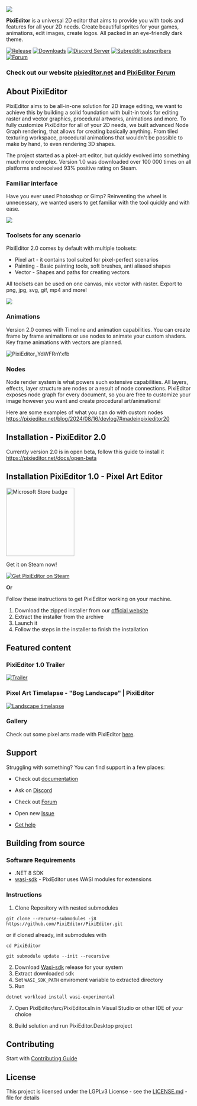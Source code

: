 <img src="https://github.com/user-attachments/assets/bd08c8bd-f610-449d-b1e2-6a990e562518">


**PixiEditor** is a universal 2D editor that aims to provide you with tools and features for all your 2D needs. Create beautiful sprites for your games, animations, edit images, create logos. All packed in an eye-friendly dark theme.     


[![Release](https://img.shields.io/github/v/release/flabbet/PixiEditor)](https://github.com/flabbet/PixiEditor/releases) 
[![Downloads](https://img.shields.io/github/downloads/PixiEditor/PixiEditor/total)](https://github.com/flabbet/PixiEditor/releases)
[![Discord Server](https://badgen.net/badge/discord/join%20chat/7289DA?icon=discord)](https://discord.gg/qSRMYmq)
[![Subreddit subscribers](https://img.shields.io/reddit/subreddit-subscribers/PixiEditor?label=%20r%2FPixiEditor&logoColor=%23e3002d)](https://reddit.com/r/PixiEditor)
[![Forum](https://img.shields.io/badge/PixiEditor-Forum-red?link=https%3A%2F%2Fforum.pixieditor.net%2F)](https://forum.pixieditor.net/)

### Check out our website [pixieditor.net](https://pixieditor.net) and [PixiEditor Forum](https://forum.pixieditor.net/)

## About PixiEditor

PixiEditor aims to be all-in-one solution for 2D image editing, we want to achieve this by building a solid foundation with built-in tools for editing raster and vector graphics, procedural artworks, animations and more. To fully customize PixiEditor for all of your 2D needs, we built advanced Node Graph rendering, that allows for creating basically anything. From tiled texturing workspace, procedural animations that wouldn't be possible to make by hand, to even rendering 3D shapes.

The project started as a pixel-art editor, but quickly evolved into something much more complex. Version 1.0 was downloaded over 100 000 times on all platforms and received 93% positive rating on Steam.

### Familiar interface

Have you ever used Photoshop or Gimp? Reinventing the wheel is unnecessary, we wanted users to get familiar with the tool quickly and with ease. 

![](https://opencollective-production.s3.us-west-1.amazonaws.com/account-long-description/d2e269a7-8ded-4e0a-a723-c014730dba1c/PixiEditor_6OoxS5PGVD.png)

### Toolsets for any scenario

PixiEditor 2.0 comes by default with multiple toolsets: 
- Pixel art - it contains tool suited for pixel-perfect scenarios
- Painting - Basic painting tools, soft brushes, anti aliased shapes
- Vector - Shapes and paths for creating vectors

All toolsets can be used on one canvas, mix vector with raster. Export to png, jpg, svg, gif, mp4 and more!

![](https://github.com/user-attachments/assets/605c901a-24aa-4c91-9ef9-0fa44878b614)

### Animations

Version 2.0 comes with Timeline and animation capabilities. You can create frame by frame animations or use nodes to animate your custom shaders.
Key frame animations with vectors are planned.

![PixiEditor_YdWFRnYxfb](https://github.com/user-attachments/assets/8fba0c6c-35c8-4ccb-9d69-d6beaff5d97f)

### Nodes

Node render system is what powers such extensive capabilities. All layers, effects, layer structure are nodes or a result of node connections. PixiEditor exposes node graph for every document, so you are free to customize your image however you want and create procedural art/animations!

Here are some examples of what you can do with custom nodes https://pixieditor.net/blog/2024/08/16/devlog7#madeinpixieditor20

## Installation - PixiEditor 2.0

Currently version 2.0 is in open beta, follow this guide to install it https://pixieditor.net/docs/open-beta

## Installation PixiEditor 1.0 - Pixel Art Editor

<a href='//www.microsoft.com/store/apps/9NDDRHS8PBRN?cid=storebadge&ocid=badge'><img src='https://developer.microsoft.com/store/badges/images/English_get-it-from-MS.png' alt='Microsoft Store badge' width="184"/></a>

Get it on Steam now!

[![Get PixiEditor on Steam](https://user-images.githubusercontent.com/121322/228988640-32fe5bd3-9dd0-4f3b-a8f2-f744bd9b50b5.png)](https://store.steampowered.com/app/2218560/PixiEditor__Pixel_Art_Editor?utm_source=GitHub)

**Or**

Follow these instructions to get PixiEditor working on your machine.

1. Download the zipped installer from our [official website](https://pixieditor.net/download)
2. Extract the installer from the archive
3. Launch it
4. Follow the steps in the installer to finish the installation

## Featured content

### PixiEditor 1.0 Trailer

[![Trailer](https://img.youtube.com/vi/UK8HnrAQhCo/0.jpg)](https://www.youtube.com/watch?v=UK8HnrAQhCo)

### Pixel Art Timelapse - "Bog Landscape" | PixiEditor

[![Landscape timelapse](https://img.youtube.com/vi/bzC-wy6HCB8/0.jpg)](https://www.youtube.com/watch?v=bzC-wy6HCB8)

### Gallery

Check out some pixel arts made with PixiEditor [here](https://github.com/PixiEditor/PixiEditor/wiki/Gallery).


## Support

Struggling with something? You can find support in a few places:

* Check out [documentation](https://pixieditor.net/docs)

* Ask on [Discord](https://discord.gg/qSRMYmq)
* Check out [Forum](https://forum.pixieditor.net)
* Open new [Issue](https://github.com/flabbet/PixiEditor/issues)
* [Get help](https://pixieditor.net/help)


## Building from source

### Software Requirements

* .NET 8 SDK
* [wasi-sdk](https://github.com/WebAssembly/wasi-sdk) - PixiEditor uses WASI modules for extensions

### Instructions

1. Clone Repository with nested submodules

`git clone --recurse-submodules -j8 https://github.com/PixiEditor/PixiEditor.git`

or if cloned already, init submodules with

```
cd PixiEditor
```
```
git submodule update --init --recursive
```

2. Download [Wasi-sdk](https://github.com/WebAssembly/wasi-sdk/releases) release for your system
3. Extract downloaded sdk 
4. Set `WASI_SDK_PATH` enviroment variable to extracted directory
5. Run 
```
dotnet workload install wasi-experimental
```

7. Open PixiEditor/src/PixiEditor.sln in Visual Studio or other IDE of your choice

8. Build solution and run PixiEditor.Desktop project

## Contributing 

Start with [Contributing Guide](https://github.com/PixiEditor/PixiEditor/blob/master/CONTRIBUTING.md)

## License

This project is licensed under the LGPLv3 License - see the [LICENSE.md](https://github.com/flabbet/PixiEditor/blob/master/LICENSE) - file for details
